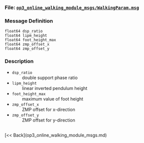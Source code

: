 ### File: [`op3_online_walking_module_msgs/WalkingParam.msg`](https://github.com/ROBOTIS-GIT/ROBOTIS-OP3-msgs/blob/develop/op3_online_walking_module_msgs/msg/WalkingParam.msg)

### Message Definition
```
float64 dsp_ratio
float64 lipm_height
float64 foot_height_max
float64 zmp_offset_x
float64 zmp_offset_y
```

### Description

* `dsp_ratio`   
&emsp;&emsp; double support phase ratio      
* `lipm_height`    
&emsp;&emsp; linear inverted pendulum height   
* `foot_height_max`    
&emsp;&emsp; maximum value of foot height   
* `zmp_offset_x`    
&emsp;&emsp; ZMP offset for x-direction   
* `zmp_offset_y`    
&emsp;&emsp; ZMP offset for y-direction   

<br>
[&lt;&lt; Back](op3_online_walking_module_msgs.md)

